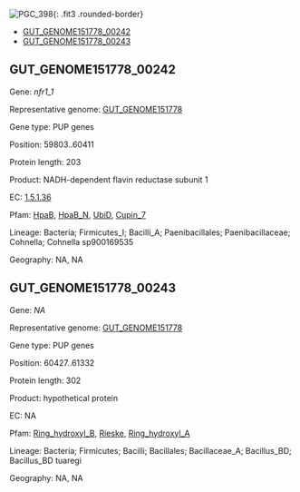 ![PGC_398](../static/images/Clusters_figure/PGC_398.jpg){: .fit3 .rounded-border}

<ul id="myTab" class="nav nav-tabs">
  <li class="active">
        <a href="#tab1" data-toggle="tab">GUT_GENOME151778_00242</a>
  </li>
<li><a href="#tab2" data-toggle="tab">GUT_GENOME151778_00243</a></li>
</ul>

<div id="myTabContent" class="tab-content">
  <div class="tab-pane fade in active" id="tab1">

<h2 id="GUT_GENOME151778_00242">GUT_GENOME151778_00242</h2>
<p>Gene: <em>nfr1_1</em>
<p>Representative genome: <a href="https://www.ebi.ac.uk/metagenomics/genomes/MGYG-HGUT-02407">GUT_GENOME151778</a></p>
<p>Gene type: PUP genes</p>
<p>Position: 59803..60411</p>
<p>Protein length: 203</p>
<p>Product: NADH-dependent flavin reductase subunit 1</p>
<p>EC: <a href="https://www.brenda-enzymes.org/enzyme.php?ecno=1.5.1.36">1.5.1.36</a></p>
<p>Pfam: <a href="http://pfam.xfam.org/family/HpaB">HpaB</a>, <a href="http://pfam.xfam.org/family/HpaB_N">HpaB_N</a>, <a href="http://pfam.xfam.org/family/UbiD">UbiD</a>, <a href="http://pfam.xfam.org/family/Cupin_7">Cupin_7</a></p>
<p>Lineage: Bacteria; Firmicutes_I; Bacilli_A; Paenibacillales; Paenibacillaceae; Cohnella; Cohnella sp900169535</p>
<p>Geography: NA, NA</p>
  </div>

  <div class="tab-pane fade" id="tab2">

<h2 id="GUT_GENOME151778_00243">GUT_GENOME151778_00243</h2>
<p>Gene: <em>NA</em></p>
<p>Representative genome: <a href="https://www.ebi.ac.uk/metagenomics/genomes/MGYG-HGUT-02408">GUT_GENOME151778</a></p>
<p>Gene type: PUP genes</p>
<p>Position: 60427..61332</p>
<p>Protein length: 302</p>
<p>Product: hypothetical protein</p>
<p>EC: NA</p>
<p>Pfam: <a href="http://pfam.xfam.org/family/Ring_hydroxyl_B">Ring_hydroxyl_B</a>, <a href="http://pfam.xfam.org/family/Rieske">Rieske</a>, <a href="http://pfam.xfam.org/family/Ring_hydroxyl_A">Ring_hydroxyl_A</a></p>
<p>Lineage: Bacteria; Firmicutes; Bacilli; Bacillales; Bacillaceae_A; Bacillus_BD; Bacillus_BD tuaregi</p>
<p>Geography: NA, NA</p>

  </div>
</div>
